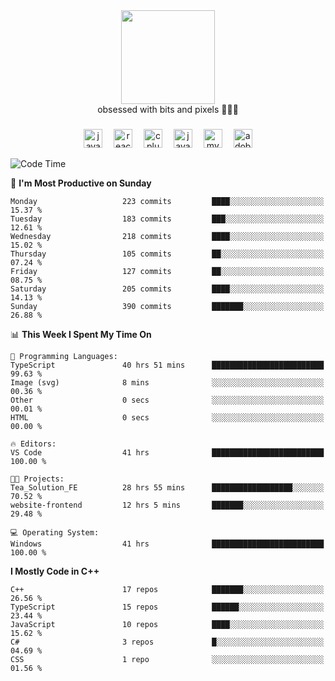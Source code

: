 


  <div align="center">
    
   <img src = "https://i.postimg.cc/W1R4TF4j/d6kpuve-c97567cf-518b-4b86-a271-5c89d88d22f7.gif"  width=150px height=150px />
 </div>

<div align="center">
  obsessed with bits and pixels 🧑‍💻🎨
</div>

  ###
<div align="center">
 <img src="https://cdn.jsdelivr.net/gh/devicons/devicon/icons/javascript/javascript-original.svg" height="30" alt="javascript logo"  />
  <img width="10" />
  <img src="https://cdn.jsdelivr.net/gh/devicons/devicon/icons/react/react-original.svg" height="30" alt="react logo"  />
  <img width="10" />
   <!--<img src="https://cdn.jsdelivr.net/gh/devicons/devicon/icons/nodejs/nodejs-original.svg" height="30" alt="nodejs logo"  />
  <img width="10" />
 <img src="https://cdn.jsdelivr.net/gh/devicons/devicon/icons/flutter/flutter-original.svg" height="30" alt="flutter logo"  />
 <img width="10" />-->
  <img src="https://cdn.jsdelivr.net/gh/devicons/devicon/icons/cplusplus/cplusplus-original.svg" height="30" alt="cpluplus logo"  />
  <img width="10" />
  <img src="https://cdn.jsdelivr.net/gh/devicons/devicon/icons/java/java-original.svg" height="30" alt="java logo"  />
  <img width="10" />
  <img src="https://skillicons.dev/icons?i=mysql" height="30" alt="mysql logo"  />
  <img width="10" />
  <img src="https://skillicons.dev/icons?i=pr" height="30" alt="adobepremierepro logo"  />
</div>

<!--START_SECTION:waka-->
![Code Time](http://img.shields.io/badge/Code%20Time-1%2C784%20hrs%2037%20mins-blue)

📅 **I'm Most Productive on Sunday** 

```text
Monday                   223 commits         ████░░░░░░░░░░░░░░░░░░░░░   15.37 % 
Tuesday                  183 commits         ███░░░░░░░░░░░░░░░░░░░░░░   12.61 % 
Wednesday                218 commits         ████░░░░░░░░░░░░░░░░░░░░░   15.02 % 
Thursday                 105 commits         ██░░░░░░░░░░░░░░░░░░░░░░░   07.24 % 
Friday                   127 commits         ██░░░░░░░░░░░░░░░░░░░░░░░   08.75 % 
Saturday                 205 commits         ████░░░░░░░░░░░░░░░░░░░░░   14.13 % 
Sunday                   390 commits         ███████░░░░░░░░░░░░░░░░░░   26.88 % 
```


📊 **This Week I Spent My Time On** 

```text
💬 Programming Languages: 
TypeScript               40 hrs 51 mins      █████████████████████████   99.63 % 
Image (svg)              8 mins              ░░░░░░░░░░░░░░░░░░░░░░░░░   00.36 % 
Other                    0 secs              ░░░░░░░░░░░░░░░░░░░░░░░░░   00.01 % 
HTML                     0 secs              ░░░░░░░░░░░░░░░░░░░░░░░░░   00.00 % 

🔥 Editors: 
VS Code                  41 hrs              █████████████████████████   100.00 % 

🐱‍💻 Projects: 
Tea_Solution_FE          28 hrs 55 mins      ██████████████████░░░░░░░   70.52 % 
website-frontend         12 hrs 5 mins       ███████░░░░░░░░░░░░░░░░░░   29.48 % 

💻 Operating System: 
Windows                  41 hrs              █████████████████████████   100.00 % 
```

**I Mostly Code in C++** 

```text
C++                      17 repos            ███████░░░░░░░░░░░░░░░░░░   26.56 % 
TypeScript               15 repos            ██████░░░░░░░░░░░░░░░░░░░   23.44 % 
JavaScript               10 repos            ████░░░░░░░░░░░░░░░░░░░░░   15.62 % 
C#                       3 repos             █░░░░░░░░░░░░░░░░░░░░░░░░   04.69 % 
CSS                      1 repo              ░░░░░░░░░░░░░░░░░░░░░░░░░   01.56 % 
```




<!--END_SECTION:waka-->
